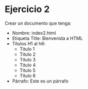 # Ejercicio 2

Crear un documento que tenga:
* Nombre: index2.html
* Etiqueta Title: Bienvenida a HTML
* Títulos H1 al h6:
  * Titulo 1
  * Titulo 2
  * Titulo 3
  * Titulo 4
  * Titulo 5
  * Titulo 6
* Párrafo: Este es un párrafo